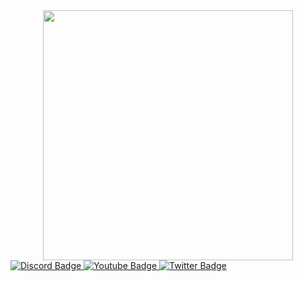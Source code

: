<div id="header" align="center">
    <img src="https://media.giphy.com/media/z6TMaaNJKIAX6/giphy.gif?cid=790b76115lzicga9r85b3f3q7ea8x3ffa69mndjepqdikgm8&ep=v1_gifs_search&rid=giphy.gif&ct=g
    " width="400"/>
  </div>
  <div id="badges">
    <a href="">
      <img src="https://img.shields.io/badge/Discord-gray?style=for-the-badge&logo=discord&logoColor=white" alt="Discord Badge"/>
    </a>
    <a href="your-youtube-URL">
      <img src="https://img.shields.io/badge/YouTube-red?style=for-the-badge&logo=youtube&logoColor=white" alt="Youtube Badge"/>
    </a>
    <a href="your-twitter-URL">
      <img src="https://img.shields.io/badge/Twitter-blue?style=for-the-badge&logo=twitter&logoColor=white" alt="Twitter Badge"/>
    </a>
  </div>